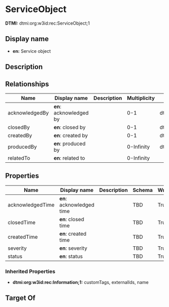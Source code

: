 # ServiceObject
**DTMI:** dtmi:org:w3id:rec:ServiceObject;1
## Display name
- **en:** Service object
## Description
## Relationships
|Name|Display name|Description|Multiplicity|Target|Properties|Writable|
|-|-|-|-|-|-|-|
|acknowledgedBy|**en**: acknowledged by||0-1|dtmi:org:w3id:rec:Agent;1||True|
|closedBy|**en**: closed by||0-1|dtmi:org:w3id:rec:Agent;1||True|
|createdBy|**en**: created by||0-1|dtmi:org:w3id:rec:Agent;1||True|
|producedBy|**en**: produced by||0-Infinity|dtmi:org:brickschema:schema:Brick:Point;1||True|
|relatedTo|**en**: related to||0-Infinity|||True|
## Properties
|Name|Display name|Description|Schema|Writable|
|-|-|-|-|-|
|acknowledgedTime|**en**: acknowledged time||TBD|True|
|closedTime|**en**: closed time||TBD|True|
|createdTime|**en**: created time||TBD|True|
|severity|**en**: severity||TBD|True|
|status|**en**: status||TBD|True|
### Inherited Properties
* **dtmi:org:w3id:rec:Information;1:** customTags, externalIds, name
## Target Of
